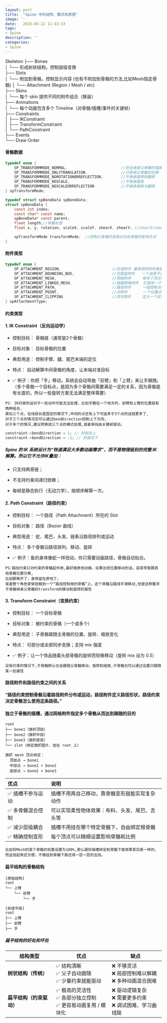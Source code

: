 ```yaml
---
layout: post
title:  "Spine 中的结构、概念和原理"
image: ''
date:   2025-05-22 11:43:33
tags:
- Spine
description: ''
categories: 
- Spine
---
```

Skeleton
├── Bones  
│   └── 形成树状结构，控制层级变换  
├── Slots  
│   └── 附加到骨骼，控制显示内容  (也有不附加到骨骼的方法,比如Mesh指定骨骼)
│       └── Attachment (Region / Mesh / etc)  
├── Skins  
│   └── 每个 skin 提供不同的附件组合（换装）  
├── Animations  
│   └── 每个动画包含多个 Timeline（对骨骼/插槽/事件的关键帧）  
├── Constraints  
│   ├── IKConstraint  
│   ├── TransformConstraint  
│   └── PathConstraint  
├── Events  
└── Draw Order  

#### 骨骼数据
```c
typedef enum {
	SP_TRANSFORMMODE_NORMAL,                        //完全继承父骨骼的缩放、旋转等变换
	SP_TRANSFORMMODE_ONLYTRANSLATION,               //只继承父骨骼的位移
	SP_TRANSFORMMODE_NOROTATIONORREFLECTION,        //不继承旋转和翻转
	SP_TRANSFORMMODE_NOSCALE,                       //不继承缩放
	SP_TRANSFORMMODE_NOSCALEORREFLECTION            //不继承缩放与翻转
} spTransformMode;

typedef struct spBoneData spBoneData;
struct spBoneData {
	const int index;
	const char* const name;
	spBoneData* const parent;
	float length;//骨骼长度
	float x, y, rotation, scaleX, scaleY, shearX, shearY; //shearX/shearY 斜切角

	spTransformMode transformMode;  //控制父骨骼的变换对当前骨骼的影响方式
}
```
#### 附件类型
```c
typedef enum {
	SP_ATTACHMENT_REGION,                       //区域附件 最常用的附件类型，表示一张矩形图片（通常是 PNG 图中的一块区域）
	SP_ATTACHMENT_BOUNDING_BOX,                 //包围盒附件   一个由若干点定义的多边形，用于碰撞检测或交互区域
	SP_ATTACHMENT_MESH,                         //网格附件     带多个顶点和三角形索引的图像，可实现任意变形  布料、面部动画、复杂动作
	SP_ATTACHMENT_LINKED_MESH,                  //链接网格附件  引用另一个 MeshAttachment，共享顶点和图像 图像可以切换，顶点数据不允许更改
	SP_ATTACHMENT_PATH,                         //路径附件     一组控制点组成的贝塞尔曲线路径
	SP_ATTACHMENT_POINT,                        //点附件       一个位置点，带有旋转信息  用于挂载武器、粒子、音效等
	SP_ATTACHMENT_CLIPPING                      //剪切附件     定义一个区域用于裁剪其他附件的显示区域
} spAttachmentType;
```

#### 约束类型
#### 1. IK Constraint（反向运动学）
* 控制目标： 骨骼链（通常是2个骨骼）

* 目标对象： 目标骨骼的位置

* 典型用途： 控制手臂、腿、尾巴末端的定位

* 特点： 自动解算中间骨骼的角度，让末端对准目标

* ✅ 例子：你把「手」移动，系统会自动弯曲「前臂」和「上臂」来让手跟随。（多个骨骼一个目标点，是因为多个骨骼间需要满足一定的关系，因为骨骼是有长度的，所以一些旋转方案无法满足整体需要）
```
PS: IK约束的话对于一些动作可能无法处理，比如手腕在一个地方时，前臂和上臂的位置就有两种组合，
类似三个点，在线段长度固定的情况下,中间的点还有上下可选多于3个点的话就更多了,
对于三个点的情况还可以通过bendDirection控制上下方向,
对于多个的情况,建议转换成三个点的模式处理,或者单纯由关键帧驱动。
```
```c
constraint->bendDirection = 1; // 肘部向上
constraint->bendDirection = -1; // 肘部向下
```

##### Spine 的 IK 系统设计为“快速满足大多数动画需求”，而不是物理级别的完整 IK 解算。所以它不允许IK叠加：

* 只支持两骨链；

* 不支持约束间递归依赖；

* 每帧是静态执行（无动力学），按顺序解算一次。

#### 2. Path Constraint（路径约束）
* 控制目标： 一个路径（Path Attachment）所在的 Slot

* 目标对象： 路径（Bezier 曲线）

* 典型用途： 蛇、尾巴、头发、链条沿路径排列或运动

* 特点： 多个骨骼沿路径排列、移动、旋转

* ✅ 例子：鱼的身体像蛇一样扭动，你只需要动画路径，骨骼自动贴合。
```
PS:路径约束只对约束的骨骼起作用,最好做原地动画，如果出现位置移动的话，容易导致跟其他骨骼位置分离,
比如脚离开了，身体留在原地了。  
或者整个角色骨架挂载到一个“路径控制用的骨骼”上，这个骨骼沿路径平滑移动,但是这种要求子骨骼继承父骨骼的transform的移动和旋转的属性
```

#### 3. Transform Constraint（变换约束）
* 控制目标： 一个目标骨骼

* 目标对象： 被约束的骨骼（一个或多个）

* 典型用途： 子骨骼跟随主骨骼的位置、旋转、缩放变化

* 特点： 可部分或全部同步变换；支持 mix 强度

* ✅ 例子：让一个饰品随着头部骨骼的旋转而轻微移动（旋转 mix 设为 0.5）

```
没有约束的情况下,子骨骼默认也会跟随父骨骼移动，旋转和缩放,子骨骼也可以通过设置只跟随某一些属性
```

#### 路径附件和路径约束之间的关系
__“路径约束控制骨骼沿着路径附件分布或运动，路径附件定义路径形状，路径约束决定骨骼怎么使用这条路径。”__

#### 独立于骨骼的插槽，通过网格附件指定多个骨骼从而达到跟随的目的
```
root
├── bone1（旗杆顶部）
├── bone2（旗帜中段）
├── bone3（旗帜底部）
└── slot（绑定旗帜图片，挂在 root 上）

旗帜 mesh 顶点绑定：
  顶部点 → bone1
  中部点 → bone1 + bone2
  底部点 → bone2 + bone3
```
优点|说明
:-|:-
✅ 插槽不参与运动	|插槽不用再自己移动，靠骨骼变形就能实现复杂动作
✅ 多骨骼混合控制	|可以实现柔性物体效果：布料、头发、尾巴、舌头等
✅ 减少层级耦合	|插槽不用挂在哪个特定骨骼下，自由绑定根骨骼
✅ 精确控制变形	|每个顶点可以精细设置影响骨骼和比例

```
比如将Mesh的某个骨骼的权重设置为100%,那么跟将插槽绑定到骨骼下面效果其实是一样的,
而且找起来还方便，不像挂到骨骼下面还得一层一层的去找。
```

#### 扁平结构的骨骼结构
```
[原始结构]
root
└── 上臂
    └── 前臂
        └── 手

[拆成平级]
root
├── 上臂
├── 前臂
├── 手
```
##### 扁平结构的好处和坏处

| 结构类型           | 优点                                       | 缺点                                   |
| -------------- | ---------------------------------------- | ------------------------------------ |
| **树状结构（传统）**   | ✅ 结构清晰<br>✅ 父子自动跟随<br>✅ 少量约束就能驱动         | ❌ 不够灵活<br>❌ 局部控制难以解耦<br>❌ 多种动画混合困难   |
| **扁平结构（约束驱动）** | ✅ 极高的灵活性<br>✅ 各部分独立控制<br>✅ 更容易动画复用 / 模块化 | ❌ 驱动逻辑复杂<br>❌ 需要更多约束<br>❌ 调试困难、学习曲线陡 |



